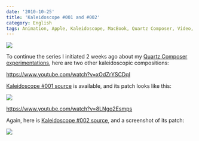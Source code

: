 ```yaml
---
date: '2010-10-25'
title: 'Kaleidoscope #001 and #002'
category: English
tags: Animation, Apple, Kaleidoscope, MacBook, Quartz Composer, Video, Visual
---
```


![]({attach}kaleidoscope-preview.jpg)

To continue the series I initiated 2 weeks ago about my [Quartz Composer experimentations]({filename}/2010/export-quartz-composer-video.md), here are two other kaleidoscopic compositions:

https://www.youtube.com/watch?v=xOdZrYSCDqI

[Kaleidoscope #001 source]({attach}kaleidoscope-001.qtz) is available, and its patch looks like this:

![]({attach}kaleidoscope-001-patch.png)

https://www.youtube.com/watch?v=8LNgo2Esmps

Again, here is [Kaleidoscope #002 source]({attach}kaleidoscope-002.qtz), and a screenshot of its patch:

![]({attach}kaleidoscope-002-patch.png)
